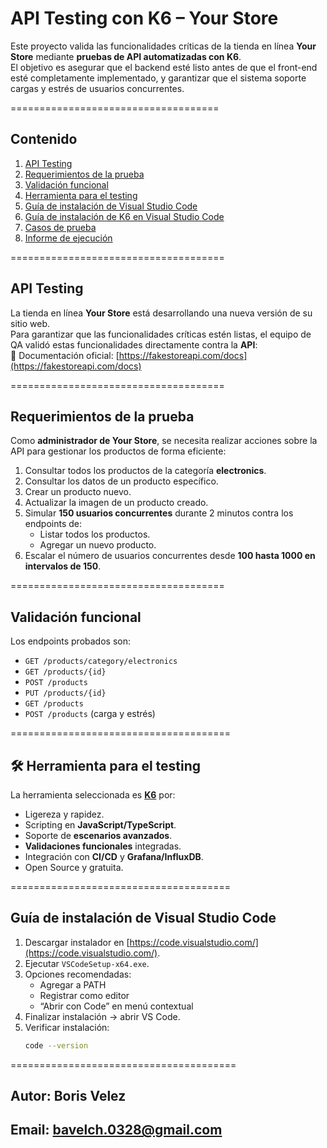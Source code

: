 # API Testing con K6 – Your Store

Este proyecto valida las funcionalidades críticas de la tienda en línea **Your Store** mediante **pruebas de API automatizadas con K6**.  
El objetivo es asegurar que el backend esté listo antes de que el front-end esté completamente implementado, y garantizar que el sistema soporte cargas y estrés de usuarios concurrentes.

====================================

## Contenido
1. [API Testing](#-api-testing)  
2. [Requerimientos de la prueba](#-requerimientos-de-la-prueba)  
3. [Validación funcional](#-validación-funcional)  
4. [Herramienta para el testing](#-herramienta-para-el-testing)  
5. [Guía de instalación de Visual Studio Code](#-guía-de-instalación-de-visual-studio-code)  
6. [Guía de instalación de K6 en Visual Studio Code](#-guía-de-instalación-de-k6-en-visual-studio-code)  
7. [Casos de prueba](#-casos-de-prueba)  
8. [Informe de ejecución](#-informe-de-ejecución)  

=====================================

## API Testing
La tienda en línea **Your Store** está desarrollando una nueva versión de su sitio web.  
Para garantizar que las funcionalidades críticas estén listas, el equipo de QA validó estas funcionalidades directamente contra la **API**:  
📄 Documentación oficial: [https://fakestoreapi.com/docs](https://fakestoreapi.com/docs)  

=====================================

## Requerimientos de la prueba
Como **administrador de Your Store**, se necesita realizar acciones sobre la API para gestionar los productos de forma eficiente:

1. Consultar todos los productos de la categoría **electronics**.  
2. Consultar los datos de un producto específico.  
3. Crear un producto nuevo.  
4. Actualizar la imagen de un producto creado.  
5. Simular **150 usuarios concurrentes** durante 2 minutos contra los endpoints de:  
   - Listar todos los productos.  
   - Agregar un nuevo producto.  
6. Escalar el número de usuarios concurrentes desde **100 hasta 1000 en intervalos de 150**.  

=====================================

## Validación funcional
Los endpoints probados son:  

- `GET /products/category/electronics`  
- `GET /products/{id}`  
- `POST /products`  
- `PUT /products/{id}`  
- `GET /products`  
- `POST /products` (carga y estrés)  

======================================

## 🛠 Herramienta para el testing
La herramienta seleccionada es **[K6](https://k6.io/)** por:  
- Ligereza y rapidez.  
- Scripting en **JavaScript/TypeScript**.  
- Soporte de **escenarios avanzados**.  
- **Validaciones funcionales** integradas.  
- Integración con **CI/CD** y **Grafana/InfluxDB**.  
- Open Source y gratuita.  

======================================

## Guía de instalación de Visual Studio Code
1. Descargar instalador en [https://code.visualstudio.com/](https://code.visualstudio.com/).  
2. Ejecutar `VSCodeSetup-x64.exe`.  
3. Opciones recomendadas:  
   - Agregar a PATH  
   - Registrar como editor  
   - “Abrir con Code” en menú contextual  
4. Finalizar instalación → abrir VS Code.  
5. Verificar instalación:  
   ```bash
   code --version
=======================================
## Autor: Boris Velez
## Email: bavelch.0328@gmail.com
